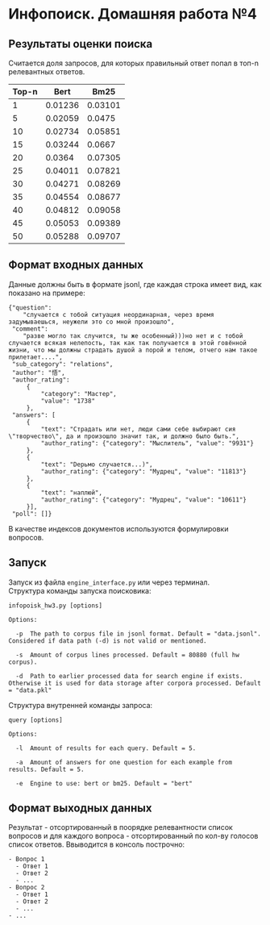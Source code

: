 # Инфопоиск. Домашняя работа №4
## Результаты оценки поиска
Считается доля запросов, для которых правильный ответ попал в топ-n релевантных ответов.

Top-n|Bert|Bm25
---|----|----
1|0.01236|0.03101
5|0.02059|0.0475
10|0.02734|0.05851
15|0.03244|0.0667
20|0.0364|0.07305
25|0.04011|0.07821
30|0.04271|0.08269
35|0.04554|0.08677
40|0.04812|0.09058
45|0.05053|0.09389
50|0.05288|0.09707
## Формат входных данных
Данные должны быть в формате jsonl, где каждая строка имеет вид, как показано на примере:
```
{"question": 
    "случается с тобой ситуация неординарная, через время задумываешься, неужели это со мной произошло", 
 "comment": 
    "разве могло так случится, ты же особенный)))но нет и с тобой случается всякая нелепость, так как так получается в этой говённой жизни, что мы должны страдать душой а порой и телом, отчего нам такое прилетает....", 
 "sub_category": "relations", 
 "author": "悟", 
 "author_rating": 
     {
         "category": "Мастер", 
         "value": "1738"
     }, 
 "answers": [
     {
         "text": "Страдать или нет, люди сами себе выбирают сия \"творчество\", да и произошло значит так, и должно было быть.", 
         "author_rating": {"category": "Мыслитель", "value": "9931"}
     }, 
     {
         "text": "Dерьмо случается...)", 
         "author_rating": {"category": "Мудрец", "value": "11813"}
     }, 
     {
         "text": "наплюй", 
         "author_rating": {"category": "Мудрец", "value": "10611"}
     }], 
 "poll": []}
```
В качестве индексов документов используются формулировки вопросов.
## Запуск
Запуск из файла `engine_interface.py` или через терминал.</br> 
Структура команды запуска поисковика:</br>
```
infopoisk_hw3.py [options]

Options:

  -p  The path to corpus file in jsonl format. Default = "data.jsonl". Considered if data path (-d) is not valid or mentioned.
  
  -s  Amount of corpus lines processed. Default = 80880 (full hw corpus).
  
  -d  Path to earlier processed data for search engine if exists. Otherwise it is used for data storage after corpora processed. Default = "data.pkl"
```

Структура внутренней команды запроса:</br>
```
query [options]

Options:
  
  -l  Amount of results for each query. Default = 5.
  
  -a  Amount of answers for one question for each example from results. Default = 5.
  
  -e  Engine to use: bert or bm25. Default = "bert"
```

## Формат выходных данных
Результат - отсортированный в поорядке релевантности список вопросов и для каждого вопроса - отсортированный по кол-ву голосов список ответов.
Ввыводится в консоль построчно:
```
- Вопрос 1
  - Ответ 1
  - Ответ 2
  - ...
- Вопрос 2
  - Ответ 1
  - Ответ 2
  - ...
- ...
```
